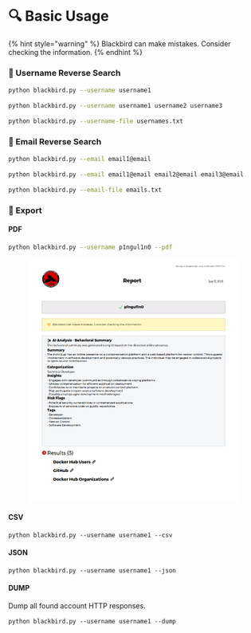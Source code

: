 # 🔍 Basic Usage

{% hint style="warning" %}
Blackbird can make mistakes. Consider checking the information.
{% endhint %}

### 👤 Username Reverse Search

```bash
python blackbird.py --username username1
```

```bash
python blackbird.py --username username1 username2 username3
```

```bash
python blackbird.py --username-file usernames.txt
```

### 📧 Email Reverse Search

```bash
python blackbird.py --email email1@email
```

```bash
python blackbird.py --email email1@email email2@email email3@email
```

```bash
python blackbird.py --email-file emails.txt
```

### 📁 Export

#### PDF

```bash
python blackbird.py --username p1ngul1n0 --pdf
```

<figure><img src=".gitbook/assets/pdf-full.png" alt=""><figcaption></figcaption></figure>

#### CSV

```
python blackbird.py --username username1 --csv
```

#### JSON

```
python blackbird.py --username username1 --json
```

#### DUMP

Dump all found account HTTP responses.

```
python blackbird.py --username username1 --dump
```

